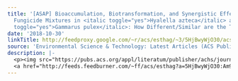 ```yaml
---
title: '[ASAP] Bioaccumulation, Biotransformation, and Synergistic Effects of Binary
  Fungicide Mixtures in <italic toggle="yes">Hyalella azteca</italic> and <italic
  toggle="yes">Gammarus pulex</italic>: How Different/Similar are the Two Species?'
date: '2018-10-30'
linkTitle: http://feedproxy.google.com/~r/acs/esthag/~3/5HjBwyWjO30/acs.est.8b04057
source: 'Environmental Science & Technology: Latest Articles (ACS Publications)'
description: |-
  <p><img src="https://pubs.acs.org/appl/literatum/publisher/achs/journals/content/esthag/0/esthag.ahead-of-print/acs.est.8b04057/20181030/images/medium/es-2018-04057k_0005.gif" alt="TOC Graphic"/></p><div><cite>Environmental Science & Technology</cite></div><div>DOI: 10.1021/acs.est.8b04057</div><div class="feedflare">
  <a href="http://feeds.feedburner.com/~ff/acs/esthag?a=5HjBwyWjO30:Am9m7DcWa6Y:yIl2AUoC8zA"><img src="http://feeds.feedburner.com/~ff/acs/esthag?d=yIl2AUoC8zA" border="0"></img></a>
---
```

